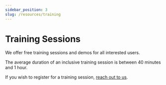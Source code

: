 ```yaml
---
sidebar_position: 3
slug: /resources/training
---
```


# Training Sessions

We offer free training sessions and demos for all interested users.

The average duration of an inclusive training session is between 40 minutes and 1 hour.

If you wish to register for a training session, [reach out to us](https://wa.me/+33753560667).